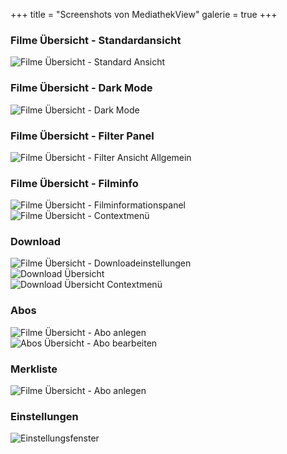 +++
title = "Screenshots von MediathekView"
galerie = true
+++

<div class="galerie">

  <h3>Filme Übersicht - Standardansicht</h3>

  <div class="row">
    <div class="col-sm-12">
      <img src="/images/screenshots/filme_uebersicht-standardansicht.png" 
      alt="Filme Übersicht - Standard Ansicht" 
      title="Filme Übersicht - Standard Ansicht" 
      rel="group1" 
      data-glisse-big="/images/screenshots/filme_uebersicht-standardansicht.png" 
      class="pics img-responsive">
    </div>
  </div>

  <h3>Filme Übersicht - Dark Mode</h3>

  <div class="row">
    <div class="col-sm-12">
      <img src="/images/screenshots/filme_uebersicht-standardansicht-darkmode.png" 
      alt="Filme Übersicht - Dark Mode" 
      title="Filme Übersicht - Dark Mode" 
      rel="group1" 
      data-glisse-big="/images/screenshots/filme_uebersicht-standardansicht-darkmode.png" 
      class="pics img-responsive">
    </div>
  </div>
  
  <h3>Filme Übersicht - Filter Panel</h3>
  
  <div class="row">
  <div class="col-sm-12">
      <img src="/images/screenshots/filme_uebersicht-filter.png" 
      alt="Filme Übersicht - Filter Ansicht Allgemein" 
      title="Filme Übersicht - Filter Ansicht Allgemein" 
      rel="group1" 
      data-glisse-big="/images/screenshots/filme_uebersicht-filter.png" 
      class="pics img-responsive">
    </div>
  </div>
  
  <h3>Filme Übersicht - Filminfo</h3>
  
  <div class="row">
    <div class="col-sm-6">
      <img src="/images/screenshots/filme_uebersicht-filminfo.png" 
      alt="Filme Übersicht - Filminformationspanel" 
      title="Filme Übersicht - Filminformationspanel" 
      rel="group1" 
      data-glisse-big="/images/screenshots/filme_uebersicht-filminfo.png" 
      class="pics img-responsive">
    </div>
    <div class="col-sm-6">
      <img src="/images/screenshots/filme_uebersicht-rechtsklickmenue.png" 
      alt="Filme Übersicht - Contextmenü" 
      title="Filme Übersicht - Contextmenü" 
      rel="group1" 
      data-glisse-big="/images/screenshots/filme_uebersicht-rechtsklickmenue.png" 
      class="pics img-responsive">
    </div>
  </div>
  
  <h3>Download</h3>
  
  <div class="row">
    <div class="col-sm-12">
      <img src="/images/screenshots/filme_uebersicht-downloadmenue.png" 
      alt="Filme Übersicht - Downloadeinstellungen" 
      title="Filme Übersicht - Downloadeinstellungen" 
      rel="group1" 
      data-glisse-big="/images/screenshots/filme_uebersicht-downloadmenue.png" 
      class="pics img-responsive">
    </div>
    <div class="col-sm-6">
      <img src="/images/screenshots/download_uebersicht.png" 
      alt="Download Übersicht" 
      title="Download Übersicht" 
      rel="group1" 
      data-glisse-big="/images/screenshots/download_uebersicht.png" 
      class="pics img-responsive">
    </div>
    <div class="col-sm-6">
      <img src="/images/screenshots/download_uebersicht-rechtsklick.png" 
      alt="Download Übersicht Contextmenü" 
      title="Download Übersicht Contextmenü" 
      rel="group1" 
      data-glisse-big="/images/screenshots/download_uebersicht-rechtsklick.png" 
      class="pics img-responsive">
    </div>
  </div>
  
  <h3>Abos</h3>
  
  <div class="row">
    <div class="col-sm-6">
      <img src="/images/screenshots/filme_uebersicht-aboanlegen.png" 
      alt="Filme Übersicht - Abo anlegen" 
      title="Filme Übersicht - Abo anlegen" 
      rel="group1" 
      data-glisse-big="/images/screenshots/filme_uebersicht-aboanlegen.png" 
      class="pics img-responsive">
    </div>
    <div class="col-sm-6">
      <img src="/images/screenshots/filme_uebersicht-aboverwaltung.png" 
      alt="Abos Übersicht - Abo bearbeiten" 
      title="Abos Übersicht - Abo bearbeiten" 
      rel="group1" 
      data-glisse-big="/images/screenshots/filme_uebersicht-aboverwaltung.png" 
      class="pics img-responsive">
    </div>
  </div>

  <h3>Merkliste</h3>
  
  <div class="row">
    <div class="col-sm-12">
      <img src="/images/screenshots/filme_uebersicht-merklisteverwalten.png" 
      alt="Filme Übersicht - Abo anlegen" 
      title="Filme Übersicht - Abo anlegen" 
      rel="group1" 
      data-glisse-big="/images/screenshots/filme_uebersicht-merklisteverwalten.png" 
      class="pics img-responsive">
    </div>
  </div>
  
  <h3>Einstellungen</h3>
  
  <div class="row">
    <div class="col-sm-12">
      <img src="/images/screenshots/filme_uebersicht-einstellungen.png" 
      alt="Einstellungsfenster" 
      title="Einstellungsfenster" 
      rel="group1" 
      data-glisse-big="/images/screenshots/filme_uebersicht-einstellungen.png" 
      class="pics img-responsive">
    </div>
  </div>
  
</div>
